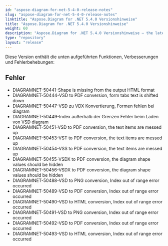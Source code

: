 ```yaml
---
id: "aspose-diagram-for-net-5-4-0-release-notes"
slug: "aspose-diagram-for-net-5-4-0-release-notes"
linktitle: "Aspose.Diagram for .NET 5.4.0 Versionshinweise"
title: "Aspose.Diagram for .NET 5.4.0 Versionshinweise"
weight: 60
description: "Aspose.Diagram for .NET 5.4.0 Versionshinweise – the latest updates and fixes."
type: "repository"
layout: "release"
---
```

Diese Version enthält die unten aufgeführten Funktionen, Verbesserungen und Fehlerbehebungen:
## **Fehler**
- DIAGRAMNET-50441-Shape is missing from the output HTML format
- DIAGRAMNET-50444-VSD to PDF conversion, form tabs text is shifted down
- DIAGRAMNET-50447-VSD zu VDX Konvertierung, Formen fehlen bei diagram
- DIAGRAMNET-50449-Index außerhalb der Grenzen Fehler beim Laden von VSD diagram
- DIAGRAMNET-50451-VSD to PDF conversion, the text items are messed up
- DIAGRAMNET-50453-VST to PDF conversion, the text items are messed up
- DIAGRAMNET-50454-VSS to PDF conversion, the text items are messed up
- DIAGRAMNET-50455-VSDX to PDF conversion, the diagram shape values should be hidden
- DIAGRAMNET-50456-VSDX to PDF conversion, the diagram shape values should be hidden
- DIAGRAMNET-50488-VSD to PNG conversion, Index out of range error occurred
- DIAGRAMNET-50489-VSD to PDF conversion, Index out of range error occurred
- DIAGRAMNET-50490-VSD to HTML conversion, Index out of range error occurred
- DIAGRAMNET-50491-VSD to PNG conversion, Index out of range error occurred
- DIAGRAMNET-50492-VSD to PDF conversion, Index out of range error occurred
- DIAGRAMNET-50493-VSD to HTML conversion, Index out of range error occurred
